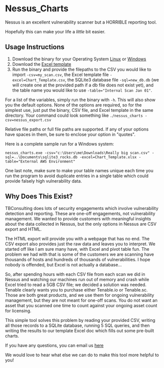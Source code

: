 # Nessus_Charts
Nessus is an excellent vulnerability scanner but a HORRIBLE reporting tool.

Hopefully this can make your life a *little* bit easier.

## Usage Instructions
1. Download the binary for your Operating System [Linux](https://github.com/tbcsec/Nessus_Charts/releases/download/v0.1-alpha/nessus_charts) or [Windows](https://github.com/tbcsec/Nessus_Charts/releases/download/v0.1-alpha/nessus_charts.exe)
2. Download the [Excel template](https://github.com/tbcsec/Nessus_Charts/releases/download/v0.1-alpha/Chart_Template.xlsx)
3. Run the binary and provide the filepaths to the CSV you would like to import `-csv=my_scan.csv`, the Excel template file `-excel=Chart_Template.csv`, the SQLite3 database file `-sql=new_db.db` (we will create one at the provided path if a db file does not exist yet), and the table name you would like to use `-table="Internal Scan Jan 01"`.

For a list of the variables, simply run the binary with `-h`. This will also show you the default options. None of the options are required, so for the simplest use, just put the binary, CSV file, and Excel template in the same directory. Your command could look something like `./nessus_charts -csv=nessus_export.csv`

Relative file paths or full file paths are supported. If any of your options have spaces in them, be sure to enclose your option in "quotes".

Here is a complete sample run for a Windows system:
```
nessus_charts.exe -csv="c:\Users\me\Downloads\Really big scan.csv" -sql=..\Documents\sqlite3_rocks.db -excel=Chart_Template.xlsx -table="External AWS Environment"
```

One last note, make sure to make your table names unique each time you run the program to avoid duplicate entries in a single table which could provide falsely high vulnerability data.

## Why Does This Exist?
TBConsulting does lots of security engagements which involve vulnerability detection and reporting. These are one-off engagements, not vulnerability management. We wanted to provide customers with meaningful insights about the data collected in Nessus, but the only options in Nessus are CSV export and HTML.

The HTML export will provide you with a webpage that has no end. The CSV export also provides just the raw data and leaves you to interpret. We started off like I am sure many have, with Excel and pivot table fun. The problem we had with that is some of the customers we are scanning have thousands of hosts and hundreds of thousands of vulnerabilities. I hope nobody is offended, but Excel is not actually a database...

So, after spending hours with each CSV file from each scan we did in Nessus and watching our machines run out of memory and crash while Excel tried to read a 5GB CSV file; we decided a solution was needed. Tenable clearly wants you to purchase either Tenable.io or Tenable.sc. Those are both great products, and we use them for ongoing vulnerability management, but they are not meant for one-off scans. You do not want an asset that you scanned one time to count against your ongoing asset count for licensing.

This simple tool solves this problem by reading your provided CSV, writing all those records to a SQLite database, running 5 SQL queries, and then writing the results to our template Excel doc which fills out some pre-built charts.

If you have any questions, you can email us [here](mailto:security@tbconsulting.com)

We would love to hear what else we can do to make this tool more helpful to you!